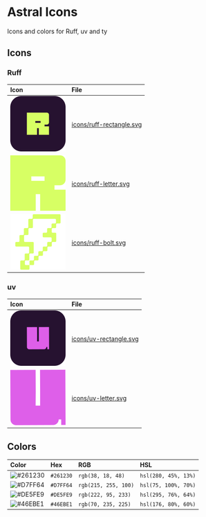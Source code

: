 # Astral Icons

Icons and colors for Ruff, uv and ty

## Icons

### Ruff

| Icon                                        | File                                                 |
| :------------------------------------------ | :--------------------------------------------------- |
| ![ruff rectangle](icons/ruff-rectangle.svg) | [icons/ruff-rectangle.svg](icons/ruff-rectangle.svg) |
| ![ruff letter](icons/ruff-letter.svg)       | [icons/ruff-letter.svg](icons/ruff-letter.svg)       |
| ![ruff bolt](icons/ruff-bolt.svg)           | [icons/ruff-bolt.svg](icons/ruff-bolt.svg)           |

### uv

| Icon                                        | File                                                 |
| :------------------------------------------ | :--------------------------------------------------- |
| ![uv rectangle](icons/uv-rectangle.svg) | [icons/uv-rectangle.svg](icons/uv-rectangle.svg) |
| ![uv letter](icons/uv-letter.svg)       | [icons/uv-letter.svg](icons/uv-letter.svg)       |

## Colors

| Color                                              | Hex       | RGB                  | HSL                  |
| :------------------------------------------------- | :-------- | :------------------- | :------------------- |
| ![#261230](https://place-hold.it/24/261230?text=+) | `#261230` | `rgb(38, 18, 48)`    | `hsl(280, 45%, 13%)` |
| ![#D7FF64](https://place-hold.it/24/D7FF64?text=+) | `#D7FF64` | `rgb(215, 255, 100)` | `hsl(75, 100%, 70%)` |
| ![#DE5FE9](https://place-hold.it/24/DE5FE9?text=+) | `#DE5FE9` | `rgb(222, 95, 233)`  | `hsl(295, 76%, 64%)` |
| ![#46EBE1](https://place-hold.it/24/46EBE1?text=+) | `#46EBE1` | `rgb(70, 235, 225)`  | `hsl(176, 80%, 60%)` |
